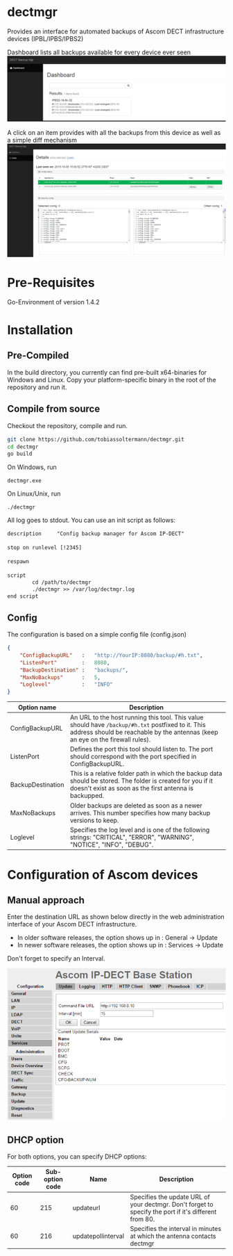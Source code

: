 # dectmgr
Provides an interface for automated backups of Ascom DECT infrastructure devices (IPBL/IPBS/IPBS2)

Dashboard lists all backups available for every device ever seen
![index](/readme/index.png)

A click on an item provides with all the backups from this device as well as a simple diff mechanism
![details](/readme/details.png)

# Pre-Requisites
Go-Environment of version 1.4.2
# Installation

## Pre-Compiled
In the build directory, you currently can find pre-built x64-binaries for Windows and Linux.
Copy your platform-specific binary in the root of the repository and run it.

## Compile from source
Checkout the repository, compile and run.

```bash
git clone https://github.com/tobiassoltermann/dectmgr.git
cd dectmgr
go build
```

On Windows, run
```
dectmgr.exe
```

On Linux/Unix, run
```
./dectmgr
```

All log goes to stdout. You can use an init script as follows:
```
description     "Config backup manager for Ascom IP-DECT"

stop on runlevel [!2345]

respawn

script
        cd /path/to/dectmgr
        ./dectmgr >> /var/log/dectmgr.log
end script
```

## Config

The configuration is based on a simple config file (config.json)
```json
{
	"ConfigBackupURL"	:	"http://YourIP:8080/backup/#h.txt",
	"ListenPort"		:	8080,
	"BackupDestination"	:	"backups/",
	"MaxNoBackups"		:	5,
	"Loglevel"			:	"INFO"
}
```

Option name | Description
----------- | -----------
ConfigBackupURL | An URL to the host running this tool. This value should have `/backup/#h.txt` postfixed to it. This address should be reachable by the antennas (keep an eye on the firewall rules).
ListenPort | Defines the port this tool should listen to. The port should correspond with the port specified in ConfigBackupURL.
BackupDestination | This is a relative folder path in which the backup data should be stored. The folder is created for you if it doesn't exist as soon as the first antenna is backupped.
MaxNoBackups | Older backups are deleted as soon as a newer arrives. This number specifies how many backup versions to keep.
Loglevel | Specifies the log level and is one of the following strings: "CRITICAL", "ERROR", "WARNING", "NOTICE", "INFO", "DEBUG".

# Configuration of Ascom devices

## Manual approach

Enter the destination URL as shown below directly in the web administration interface of your Ascom DECT infrastructure.
* In older software releases, the option shows up in : General -> Update
* In newer software releases, the option shows up in : Services -> Update

Don't forget to specify an Interval.

![index](/readme/ascom.png)

## DHCP option

For both options, you can specify DHCP options:

Option code | Sub-option code | Name | Description
----------- | --------------- | ---- | -----------
60 | 215 | updateurl | Specifies the update URL of your dectmgr. Don't forget to specify the port if it's different from 80.
60 | 216 | updatepollinterval | Specifies the interval in minutes at which the antenna contacts dectmgr
